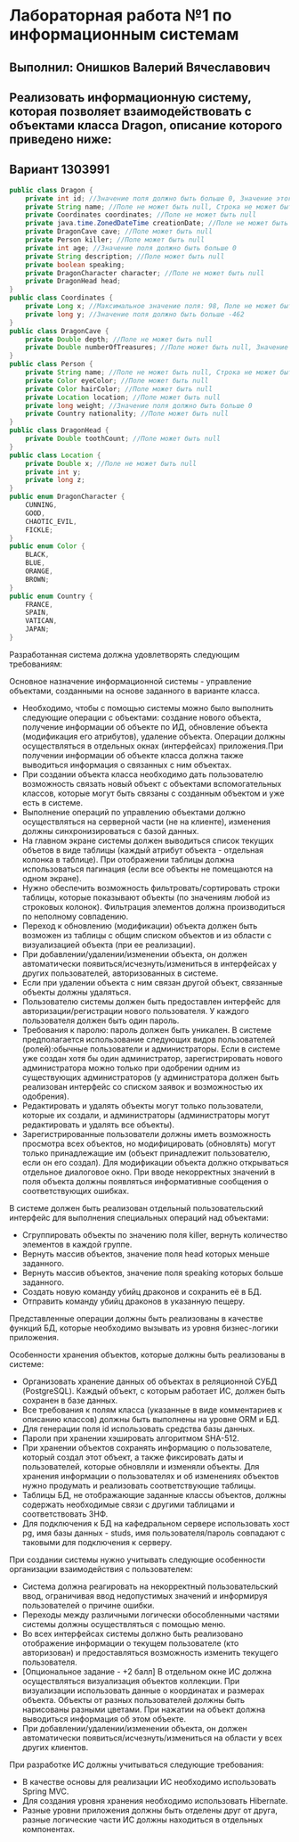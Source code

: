 # Лабораторная работа №1 по информационным системам
## Выполнил: Онишков Валерий Вячеславович
## Реализовать информационную систему, которая позволяет взаимодействовать с объектами класса Dragon, описание которого приведено ниже:
## Вариант 1303991

```java
public class Dragon {
    private int id; //Значение поля должно быть больше 0, Значение этого поля должно быть уникальным, Значение этого поля должно генерироваться автоматически
    private String name; //Поле не может быть null, Строка не может быть пустой
    private Coordinates coordinates; //Поле не может быть null
    private java.time.ZonedDateTime creationDate; //Поле не может быть null, Значение этого поля должно генерироваться автоматически
    private DragonCave cave; //Поле может быть null
    private Person killer; //Поле может быть null
    private int age; //Значение поля должно быть больше 0
    private String description; //Поле может быть null
    private boolean speaking;
    private DragonCharacter character; //Поле не может быть null
    private DragonHead head;
}
public class Coordinates {
    private Long x; //Максимальное значение поля: 98, Поле не может быть null
    private long y; //Значение поля должно быть больше -462
}
public class DragonCave {
    private Double depth; //Поле не может быть null
    private Double numberOfTreasures; //Поле может быть null, Значение поля должно быть больше 0
}
public class Person {
    private String name; //Поле не может быть null, Строка не может быть пустой
    private Color eyeColor; //Поле может быть null
    private Color hairColor; //Поле может быть null
    private Location location; //Поле может быть null
    private long weight; //Значение поля должно быть больше 0
    private Country nationality; //Поле может быть null
}
public class DragonHead {
    private Double toothCount; //Поле может быть null
}
public class Location {
    private Double x; //Поле не может быть null
    private int y;
    private long z;
}
public enum DragonCharacter {
    CUNNING,
    GOOD,
    CHAOTIC_EVIL,
    FICKLE;
}
public enum Color {
    BLACK,
    BLUE,
    ORANGE,
    BROWN;
}
public enum Country {
    FRANCE,
    SPAIN,
    VATICAN,
    JAPAN;
}

```


Разработанная система должна удовлетворять следующим требованиям:

Основное назначение информационной системы - управление объектами, созданными на основе заданного в варианте класса.
- Необходимо, чтобы с помощью системы можно было выполнить следующие операции с объектами: создание нового объекта, получение информации об объекте по ИД, обновление объекта (модификация его атрибутов), удаление объекта. Операции должны осуществляться в отдельных окнах (интерфейсах) приложения.При получении информации об объекте класса должна также выводиться информация о связанных с ним объектах.
- При создании объекта класса необходимо дать пользователю возможность связать новый объект с объектами вспомогательных классов, которые могут быть связаны с созданным объектом и уже есть в системе.
- Выполнение операций по управлению объектами должно осуществляться на серверной части (не на клиенте), изменения должны синхронизироваться с базой данных.
- На главном экране системы должен выводиться список текущих объетов в виде таблицы (каждый атрибут объекта - отдельная колонка в таблице). При отображении таблицы должна использоваться пагинация (если все объекты не помещаются на одном экране).
- Нужно обеспечить возможность фильтровать/сортировать строки таблицы, которые показывают объекты (по значениям любой из строковых колонок). Фильтрация элементов должна производиться по неполному совпадению.
- Переход к обновлению (модификации) объекта должен быть возможен из таблицы с общим списком объектов и из области с визуализацией объекта (при ее реализации).
- При добавлении/удалении/изменении объекта, он должен автоматически появиться/исчезнуть/измениться в интерфейсах у других пользователей, авторизованных в системе.
- Если при удалении объекта с ним связан другой объект, связанные объекты должны удаляться.
- Пользователю системы должен быть предоставлен интерфейс для авторизации/регистрации нового пользователя. У каждого пользователя должен быть один пароль.
- Требования к паролю: пароль должен быть уникален. В системе предполагается использование следующих видов пользователей (ролей):обычные пользователи и администраторы. Если в системе уже создан хотя бы один администратор, зарегистрировать нового администратора можно только при одобрении одним из существующих администраторов (у администратора должен быть реализован интерфейс со списком заявок и возможностью их одобрения).
- Редактировать и удалять объекты могут только пользователи, которые их создали, и администраторы (администраторы могут редактировать и удалять все объекты).
- Зарегистрированные пользователи должны иметь возможность просмотра всех объектов, но модифицировать (обновлять) могут только принадлежащие им (объект принадлежит пользователю, если он его создал). Для модификации объекта должно открываться отдельное диалоговое окно. При вводе некорректных значений в поля объекта должны появляться информативные сообщения о соответствующих ошибках.

В системе должен быть реализован отдельный пользовательский интерфейс для выполнения специальных операций над объектами:

- Сгруппировать объекты по значению поля killer, вернуть количество элементов в каждой группе.
- Вернуть массив объектов, значение поля head которых меньше заданного.
- Вернуть массив объектов, значение поля speaking которых больше заданного.
- Создать новую команду убийц драконов и сохранить её в БД.
- Отправить команду убийц драконов в указанную пещеру.

Представленные операции должны быть реализованы в качестве функций БД, которые необходимо вызывать из уровня бизнес-логики приложения.

Особенности хранения объектов, которые должны быть реализованы в системе:

- Организовать хранение данных об объектах в реляционной СУБД (PostgreSQL). Каждый объект, с которым работает ИС, должен быть сохранен в базе данных.
- Все требования к полям класса (указанные в виде комментариев к описанию классов) должны быть выполнены на уровне ORM и БД.
- Для генерации поля id использовать средства базы данных.
- Пароли при хранении хэшировать алгоритмом SHA-512.
- При хранении объектов сохранять информацию о пользователе, который создал этот объект, а также фиксировать даты и пользователей, которые обновляли и изменяли объекты. Для хранения информации о пользователях и об изменениях объектов нужно продумать и реализовать соответствующие таблицы.
- Таблицы БД, не отображающие заданные классы объектов, должны содержать необходимые связи с другими таблицами и соответствовать 3НФ.
- Для подключения к БД на кафедральном сервере использовать хост pg, имя базы данных - studs, имя пользователя/пароль совпадают с таковыми для подключения к серверу.


При создании системы нужно учитывать следующие особенности организации взаимодействия с пользователем:

- Система должна реагировать на некорректный пользовательский ввод, ограничивая ввод недопустимых значений и информируя пользователей о причине ошибки.
- Переходы между различными логически обособленными частями системы должны осуществляться с помощью меню.
- Во всех интерфейсах системы должно быть реализовано отображение информации о текущем пользователе (кто авторизован) и предоставляться возможность изменить текущего пользователя.
- [Опциональное задание - +2 балл] В отдельном окне ИС должна осуществляться визуализация объектов коллекции. При визуализации использовать данные о координатах и размерах объекта. Объекты от разных пользователей должны быть нарисованы разными цветами. При нажатии на объект должна выводиться информация об этом объекте.
- При добавлении/удалении/изменении объекта, он должен автоматически появиться/исчезнуть/измениться на области у всех других клиентов.

При разработке ИС должны учитываться следующие требования:

- В качестве основы для реализации ИС необходимо использовать Spring MVC.
- Для создания уровня хранения необходимо использовать Hibernate.
- Разные уровни приложения должны быть отделены друг от друга, разные логические части ИС должны находиться в отдельных компонентах.

